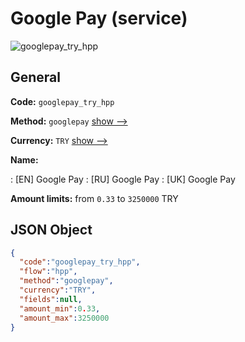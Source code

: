 
# Google Pay (service) 
![googlepay_try_hpp](https://static.openfintech.io/payment_methods/googlepay_try_hpp/logo.svg?w=400&c=v0.59.26#w200)  

## General 
 
**Code:** `googlepay_try_hpp` 
 
**Method:** `googlepay` 
 [show -->](/payment-methods/googlepay/) 
 
**Currency:** `TRY` [show -->](/currencies/TRY/) 
 
**Name:** 
 
:	[EN] Google Pay 
:	[RU] Google Pay 
:	[UK] Google Pay 
 
**Amount limits:** from `0.33` to `3250000` TRY 

## JSON Object 

```json
{
  "code":"googlepay_try_hpp",
  "flow":"hpp",
  "method":"googlepay",
  "currency":"TRY",
  "fields":null,
  "amount_min":0.33,
  "amount_max":3250000
}
```  
